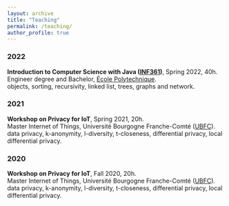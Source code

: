 ```yaml
---
layout: archive
title: "Teaching"
permalink: /teaching/
author_profile: true
---
```


### 2022
**Introduction to Computer Science with Java ([INF361](https://synapses.polytechnique.fr/catalogue/2020-2021/ue/138/INF361-introduction-a-l-informatique?from=D1))**, Spring 2022, 40h.\
Engineer degree and Bachelor, [École Polytechnique](https://www.polytechnique.edu/en).\
objects, sorting, recursivity, linked list, trees, graphs and network.

### 2021
**Workshop on Privacy for IoT**, Spring 2021, 20h.\
Master Internet of Things, Université Bourgogne Franche-Comté ([UBFC](https://www.ubfc.fr/)).\
data privacy, k-anonymity, l-diversity, t-closeness, differential privacy, local differential privacy.

### 2020
**Workshop on Privacy for IoT**, Fall 2020, 20h.\
Master Internet of Things, Université Bourgogne Franche-Comté ([UBFC](https://www.ubfc.fr/)).\
data privacy, k-anonymity, l-diversity, t-closeness, differential privacy, local differential privacy.
